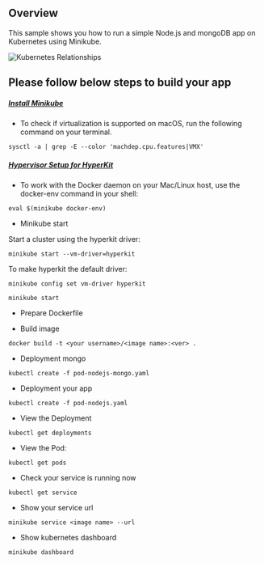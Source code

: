 ## Overview
This sample shows you how to run a simple Node.js and mongoDB app on Kubernetes using Minikube.

![Kubernetes Relationships](doc/images/kubernetes-relationships.png)


## Please follow below steps to build your app
##### [Install Minikube](https://kubernetes.io/docs/tasks/tools/install-minikube/)

- To check if virtualization is supported on macOS, run the following command on your terminal. 

`sysctl -a | grep -E --color 'machdep.cpu.features|VMX'`

##### [Hypervisor Setup for HyperKit ](https://minikube.sigs.k8s.io/docs/start/macos/)

- To work with the Docker daemon on your Mac/Linux host, use the docker-env command in your shell:

`eval $(minikube docker-env)`

- Minikube start

Start a cluster using the hyperkit driver:

`minikube start --vm-driver=hyperkit`

To make hyperkit the default driver:

`minikube config set vm-driver hyperkit`


`minikube start`

- Prepare Dockerfile

- Build image

`docker build -t <your username>/<image name>:<ver> .`


- Deployment mongo

`kubectl create -f pod-nodejs-mongo.yaml`


- Deployment your app

`kubectl create -f pod-nodejs.yaml`


- View the Deployment

`kubectl get deployments`

- View the Pod:

`kubectl get pods`

- Check your service is running now

`kubectl get service`

- Show your service url

`minikube service <image name> --url`
 

- Show kubernetes dashboard

`minikube dashboard`
